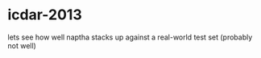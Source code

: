 icdar-2013
==========

lets see how well naptha stacks up against a real-world test set (probably not well)
